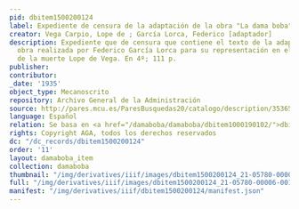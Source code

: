 ```yaml
---
pid: dbitem1500200124
label: Expediente de censura de la adaptación de la obra "La dama boba"
creator: Vega Carpio, Lope de ; García Lorca, Federico [adaptador]
description: Expediente que de censura que contiene el texto de la adaptación de la
  obra realizada por Federico García Lorca para su representación en el tricentenario
  de la muerte Lope de Vega. En 4º; 111 p.
publisher:
contributor:
_date: '1935'
object_type: Mecanoscrito
repository: Archivo General de la Administración
source: http://pares.mcu.es/ParesBusquedas20/catalogo/description/3536579
language: Español
relation: Se basa en <a href="/damaboba/damaboba/dbitem1000190102/">dbitem1000190102</a>
rights: Copyright AGA, todos los derechos reservados
dc: "/dc_records/dbitem1500200124"
order: '11'
layout: damaboba_item
collection: damaboba
thumbnail: "/img/derivatives/iiif/images/dbitem1500200124_21-05780-00006-001/full/250,/0/default.jpg"
full: "/img/derivatives/iiif/images/dbitem1500200124_21-05780-00006-001/full/1140,/0/default.jpg"
manifest: "/img/derivatives/iiif/dbitem1500200124/manifest.json"
---
```

